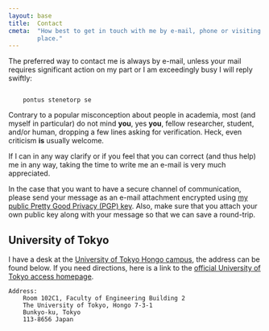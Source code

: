 ```yaml
---
layout: base
title:  Contact
cmeta:  "How best to get in touch with me by e-mail, phone or visiting my work
        place."
---
```


The preferred way to contact me is always by e-mail, unless your mail requires
significant action on my part or I am exceedingly busy I will reply swiftly:

<!-- If we don't have any JavaScript we use a simple form that really only can
    be translated into a single address (well, web-wise pretty much all e-mail
    has an "at" and a "dot", in that order). -->
<code id="obfuscated">
    pontus stenetorp se
</code>
<!-- But if we do have JavaScript we de-obfuscate the e-mail for the user. -->
<script type="text/javascript">
// This should be difficult enough for most bots.
obfuscated.textContent = obfuscated.textContent
        .replace('s s', 's@s').replace('p s', 'p.s');
</script>

Contrary to a popular misconception about people in academia, most (and myself
in particular) do not mind **you**, yes **you**, fellow researcher, student,
and/or human, dropping a few lines asking for verification. Heck, even
criticism **is** usually welcome.

If I can in any way clarify or if you feel that you can correct (and thus
help) me in any way, taking the time to write me an e-mail is very much
appreciated.

In the case that you want to have a secure channel of communication, please
send your message as an e-mail attachment encrypted using [my public Pretty
Good Privacy (PGP) key][pgp_key]. Also, make sure that you attach your own
public key along with your message so that we can save a round-trip.

[pgp_key]: res/pontus_stenetorp.pub.txt

## University of Tokyo ##

I have a desk at the [University of Tokyo Hongo campus][gmap_hongo_campus],
the address can be found below. If you need directions, here is a link to the
[official University of Tokyo access homepage][ut_hongo_access].

    Address:
        Room 102C1, Faculty of Engineering Building 2
        The University of Tokyo, Hongo 7-3-1
        Bunkyo-ku, Tokyo
        113-8656 Japan

[gmap_hongo_campus]: http://goo.gl/maps/2jGxp
[ut_hongo_access]: http://www.u-tokyo.ac.jp/campusmap/map01_02_e.html
